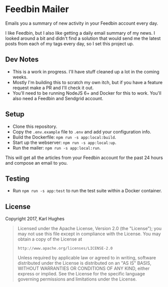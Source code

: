 # Feedbin Mailer

Emails you a summary of new activity in your Feedbin account every day.

I like Feedbin, but I also like getting a daily email summary of my news. I looked around a bit and didn't find a solution that would send me the latest posts from each of my tags every day, so I set this project up.

## Dev Notes
- This is a work in progress. I'll have stuff cleaned up a lot in the coming weeks.
- Mostly I'm building this to scratch my own itch, but if you have a feature request make a PR and I'll check it out.
- You'll need to be running NodeJS 6+ and Docker for this to work. You'll also need a Feedbin and Sendgrid account.

## Setup
- Clone this repository.
- Copy the `.env.example` file to `.env` and add your configuration info.
- Build the Dockerfile: `npm run -s app:local:build`.
- Start up the webserver: `npm run -s app:local:up`.
- Run the mailer: `npm run -s app:local:run`.

This will get all the articles from your Feedbin account for the past 24 hours and compose an email to you.

## Testing
- Run `npm run -s app:test` to run the test suite within a Docker container.

## License
Copyright 2017, Karl Hughes

>   Licensed under the Apache License, Version 2.0 (the "License");
>   you may not use this file except in compliance with the License.
>   You may obtain a copy of the License at
>
>     http://www.apache.org/licenses/LICENSE-2.0
>
>   Unless required by applicable law or agreed to in writing, software
>   distributed under the License is distributed on an "AS IS" BASIS,
>   WITHOUT WARRANTIES OR CONDITIONS OF ANY KIND, either express or implied.
>   See the License for the specific language governing permissions and
>   limitations under the License.
